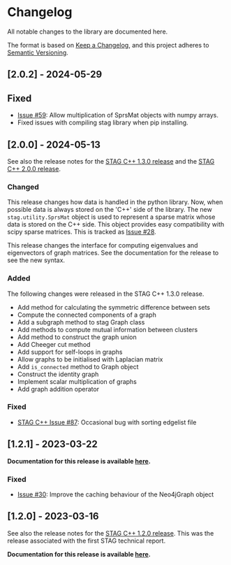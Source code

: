# Changelog
All notable changes to the library are documented here.

The format is based on [Keep a Changelog](https://keepachangelog.com/en/1.0.0/),
and this project adheres to [Semantic Versioning](https://semver.org/spec/v2.0.0.html).


## [2.0.2] - 2024-05-29

## Fixed
- [Issue #59](https://github.com/staglibrary/stagpy/issues/59): Allow multiplication of SprsMat objects with numpy arrays.
- Fixed issues with compiling stag library when pip installing.

## [2.0.0] - 2024-05-13

See also the release notes for the [STAG C++ 1.3.0 release](https://github.com/staglibrary/stag/releases/tag/v1.3.0)
and the [STAG C++ 2.0.0 release](https://github.com/staglibrary/stag/releases/tag/v2.0.0).

### Changed
This release changes how data is handled in the python library. Now, when possible
data is always stored on the 'C++' side of the library. The new
`stag.utility.SprsMat` object is used to represent a sparse matrix whose data is 
stored on the C++ side. This object provides easy compatibility with scipy sparse
matrices. This is tracked as [Issue #28](https://github.com/staglibrary/stagpy/issues/28).

This release changes the interface for computing eigenvalues and eigenvectors
of graph matrices. See the documentation for the release to see the new syntax.

### Added
The following changes were released in the STAG C++ 1.3.0 release.

- Add method for calculating the symmetric difference between sets
- Compute the connected components of a graph
- Add a subgraph method to stag Graph class
- Add methods to compute mutual information between clusters
- Add method to construct the graph union
- Add Cheeger cut method
- Add support for self-loops in graphs
- Allow graphs to be initialised with Laplacian matrix
- Add `is_connected` method to Graph object
- Construct the identity graph
- Implement scalar multiplication of graphs
- Add graph addition operator

### Fixed
- [STAG C++ Issue #87](https://github.com/staglibrary/stag/issues/87): Occasional bug with sorting edgelist file

## [1.2.1] - 2023-03-22

**Documentation for this release is available [here](https://staglibrary.io/docs/python/docs-1.2.1/).**

### Fixed
- [Issue #30](https://github.com/staglibrary/stagpy/issues/30): Improve the caching behaviour of the Neo4jGraph object

## [1.2.0] - 2023-03-16

See also the release notes for the [STAG C++ 1.2.0 release](https://github.com/staglibrary/stag/releases/tag/v1.2.0).
This was the release associated with the first STAG technical report.

**Documentation for this release is available [here](https://staglibrary.io/docs/python/docs-1.2.0/).**
